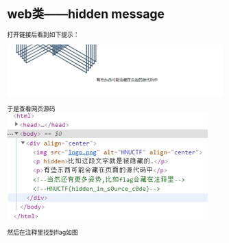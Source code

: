 # web类——hidden message

打开链接后看到如下提示：

![](png/png1.png)


于是查看网页源码
![](png/png2.png)


然后在注释里找到flag如图
